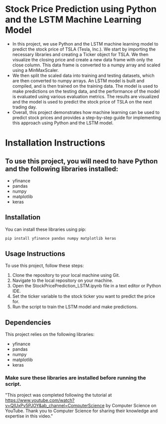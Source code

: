 # Stock Price Prediction using Python and the LSTM Machine Learning Model
- In this project, we use Python and the LSTM machine learning model to predict the stock price of TSLA (Tesla, Inc.). We start by importing the necessary libraries and creating a Ticker object for TSLA. We then visualize the closing price and create a new data frame with only the close column. This data frame is converted to a numpy array and scaled using a MinMaxScaler.
- We then split the scaled data into training and testing datasets, which are then converted to numpy arrays. An LSTM model is built and compiled, and is then trained on the training data. The model is used to make predictions on the testing data, and the performance of the model is evaluated using various evaluation metrics. The results are visualized and the model is used to predict the stock price of TSLA on the next trading day.
- Overall, this project demonstrates how machine learning can be used to predict stock prices and provides a step-by-step guide for implementing this approach using Python and the LSTM model.

# Installation Instructions
## To use this project, you will need to have Python and the following libraries installed:

- 	yfinance
-	pandas
-	numpy
-	matplotlib
-	keras

## Installation


You can install these libraries using pip:
```sh
pip install yfinance pandas numpy matplotlib keras 
```
## Usage Instructions

To use this project, follow these steps:
1.	Clone the repository to your local machine using Git.
2.	Navigate to the local repository on your machine.
3.	Open the StockPricePrediction_LSTM.ipynb file in a text editor or Python IDE.
4.	Set the ticker variable to the stock ticker you want to predict the price for.
5.	Run the script to train the LSTM model and make predictions.

## Dependencies
This project relies on the following libraries:
-	yfinance
-	pandas
-	numpy
-	matplotlib
-	keras
### Make sure these libraries are installed before running the script.

"This project was completed following the tutorial at https://www.youtube.com/watch?v=QIUxPv5PJOY&ab_channel=ComputerScience by Computer Science on YouTube. Thank you to Computer Science for sharing their knowledge and expertise in this video."



